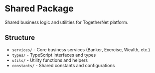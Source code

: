 # Shared Package

Shared business logic and utilities for TogetherNet platform.

## Structure

- `services/` - Core business services (Banker, Exercise, Wealth, etc.)
- `types/` - TypeScript interfaces and types
- `utils/` - Utility functions and helpers
- `constants/` - Shared constants and configurations